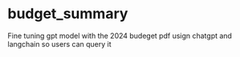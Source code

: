 # budget_summary
Fine tuning gpt model with the 2024 budeget pdf usign chatgpt and langchain so users can query it 
